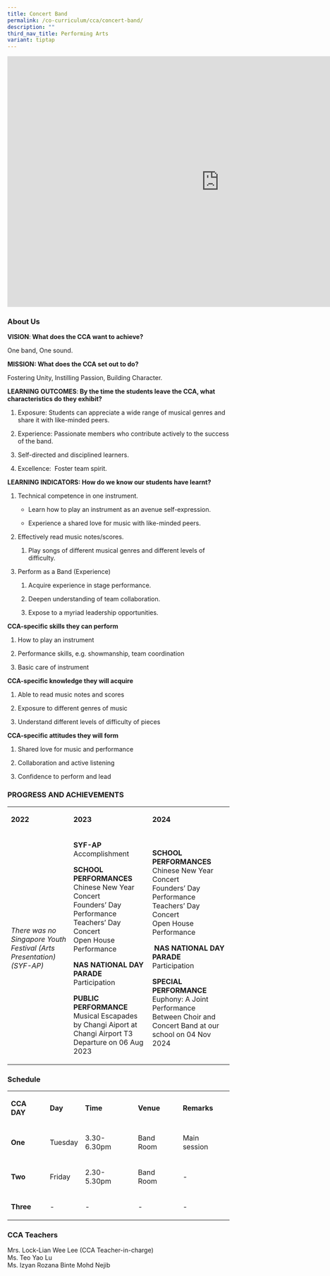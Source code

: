 ```yaml
---
title: Concert Band
permalink: /co-curriculum/cca/concert-band/
description: ""
third_nav_title: Performing Arts
variant: tiptap
---
```

<div class="iframe-wrapper">
<iframe height="569" width="960" allowfullscreen="true" frameborder="0" src="https://docs.google.com/presentation/d/14wVPx-Cm2XwKg-nBTHh4n7LG55d8v9Xp_t90WbqV5-c/embed?start=true&amp;loop=true&amp;delayms=3000"></iframe>
</div>
<h3>About Us</h3>
<p><strong>VISION</strong>:<strong> What does the CCA want to achieve?&nbsp;</strong>
</p>
<p>One band, One sound.</p>
<p><strong>MISSION: What does the CCA set out to do?</strong>
</p>
<p>Fostering Unity, Instilling Passion, Building Character.</p>
<p><strong>LEARNING OUTCOMES</strong>:<strong> By the time the students leave the CCA, what characteristics do they exhibit?</strong>
</p>
<ol data-tight="true" class="tight">
<li>
<p>Exposure: Students can appreciate a wide range of musical genres and share
it with like-minded peers.</p>
</li>
<li>
<p>Experience: Passionate members who contribute actively to the success
of the band.</p>
</li>
<li>
<p>Self-directed and disciplined learners.</p>
</li>
<li>
<p>Excellence:&nbsp; Foster team spirit.</p>
</li>
</ol>
<p><strong>LEARNING INDICATORS: How do we know our students have learnt?</strong>
</p>
<ol data-tight="true" class="tight">
<li>
<p>Technical competence in one instrument.</p>
<ul data-tight="true" class="tight">
<li>
<p>Learn how to play an instrument as an avenue self-expression.</p>
</li>
<li>
<p>Experience a shared love for music with like-minded peers.</p>
</li>
</ul>
</li>
<li>
<p>Effectively read music notes/scores.</p>
<ol data-tight="true" class="tight">
<li>
<p>Play songs of different musical genres and different levels of difficulty.</p>
</li>
</ol>
</li>
<li>
<p>Perform as a Band (Experience)</p>
<ol data-tight="true" class="tight">
<li>
<p>Acquire experience in stage performance.</p>
</li>
<li>
<p>Deepen understanding of team collaboration.</p>
</li>
<li>
<p>Expose to a myriad leadership opportunities.</p>
</li>
</ol>
</li>
</ol>
<p><strong>CCA-specific skills they can perform</strong>
</p>
<ol data-tight="true" class="tight">
<li>
<p>How to play an instrument</p>
</li>
<li>
<p>Performance skills, e.g. showmanship, team coordination</p>
</li>
<li>
<p>Basic care of instrument</p>
</li>
</ol>
<p><strong>CCA-specific knowledge they will acquire</strong>
</p>
<ol data-tight="true" class="tight">
<li>
<p>Able to read music notes and scores</p>
</li>
<li>
<p>Exposure to different genres of music</p>
</li>
<li>
<p>Understand different levels of difficulty of pieces</p>
</li>
</ol>
<p><strong>CCA-specific attitudes they will form</strong>
</p>
<ol data-tight="true" class="tight">
<li>
<p>Shared love for music and performance</p>
</li>
<li>
<p>Collaboration and active listening</p>
</li>
<li>
<p>Confidence to perform and lead</p>
</li>
</ol>
<h3>PROGRESS AND ACHIEVEMENTS</h3>
<table style="minWidth: 75px">
<colgroup>
<col>
<col>
<col>
</colgroup>
<tbody>
<tr>
<td rowspan="1" colspan="1">
<p><strong>2022</strong>
</p>
</td>
<td rowspan="1" colspan="1">
<p><strong>2023</strong>
</p>
</td>
<td rowspan="1" colspan="1">
<p><strong>2024</strong>
</p>
</td>
</tr>
<tr>
<td rowspan="1" colspan="1">
<p><em>There was no Singapore Youth Festival (Arts Presentation) (SYF-AP)</em>
</p>
</td>
<td rowspan="1" colspan="1">
<p><strong>SYF-AP<br></strong>Accomplishment</p>
<p><strong>SCHOOL PERFORMANCES<br></strong>Chinese New Year Concert
<br>Founders’ Day Performance
<br>Teachers’ Day Concert
<br>Open House Performance&nbsp;</p>
<p><strong>NAS NATIONAL DAY PARADE</strong>
<br>Participation</p>
<p><strong>PUBLIC PERFORMANCE</strong>
<br>Musical Escapades by Changi Aiport at Changi Airport T3 Departure on 06
Aug 2023</p>
</td>
<td rowspan="1" colspan="1">
<p><strong>SCHOOL PERFORMANCES<br></strong>Chinese New Year Concert
<br>Founders’ Day Performance
<br>Teachers’ Day Concert
<br>Open House Performance</p>
<p><strong>&nbsp;NAS NATIONAL DAY PARADE</strong>
<br>Participation</p>
<p><strong>SPECIAL PERFORMANCE</strong>
<br>Euphony: A Joint Performance Between Choir and Concert Band at our school
on 04 Nov 2024</p>
</td>
</tr>
</tbody>
</table>
<h3>Schedule</h3>
<table style="minWidth: 125px">
<colgroup>
<col>
<col>
<col>
<col>
<col>
</colgroup>
<tbody>
<tr>
<td rowspan="1" colspan="1">
<p><strong>CCA DAY</strong>
</p>
</td>
<td rowspan="1" colspan="1">
<p><strong>Day</strong>
</p>
</td>
<td rowspan="1" colspan="1">
<p><strong>Time</strong>
</p>
</td>
<td rowspan="1" colspan="1">
<p><strong>Venue</strong>
</p>
</td>
<td rowspan="1" colspan="1">
<p><strong>Remarks</strong>
</p>
</td>
</tr>
<tr>
<td rowspan="1" colspan="1">
<p><strong>One</strong>
</p>
</td>
<td rowspan="1" colspan="1">
<p>Tuesday</p>
</td>
<td rowspan="1" colspan="1">
<p>3.30-6.30pm</p>
</td>
<td rowspan="1" colspan="1">
<p>Band Room</p>
</td>
<td rowspan="1" colspan="1">
<p>Main session</p>
</td>
</tr>
<tr>
<td rowspan="1" colspan="1">
<p><strong>Two</strong>
</p>
</td>
<td rowspan="1" colspan="1">
<p>Friday</p>
</td>
<td rowspan="1" colspan="1">
<p>2.30-5.30pm</p>
</td>
<td rowspan="1" colspan="1">
<p>Band Room</p>
</td>
<td rowspan="1" colspan="1">
<p>-</p>
</td>
</tr>
<tr>
<td rowspan="1" colspan="1">
<p><strong>Three</strong>
</p>
</td>
<td rowspan="1" colspan="1">
<p>-</p>
</td>
<td rowspan="1" colspan="1">
<p>-</p>
</td>
<td rowspan="1" colspan="1">
<p>-</p>
</td>
<td rowspan="1" colspan="1">
<p>-</p>
</td>
</tr>
</tbody>
</table>
<h3>CCA Teachers</h3>
<p>Mrs. Lock-Lian Wee Lee (CCA Teacher-in-charge)
<br>Ms. Teo Yao Lu
<br>Ms. Izyan Rozana Binte Mohd Nejib</p>